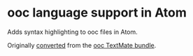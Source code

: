 # ooc language support in Atom
Adds syntax highlighting to ooc files in Atom.

Originally [converted](https://atom.io/docs/latest/converting-a-text-mate-bundle) from the [ooc TextMate bundle](https://github.com/nilium/ooc.tmbundle).

